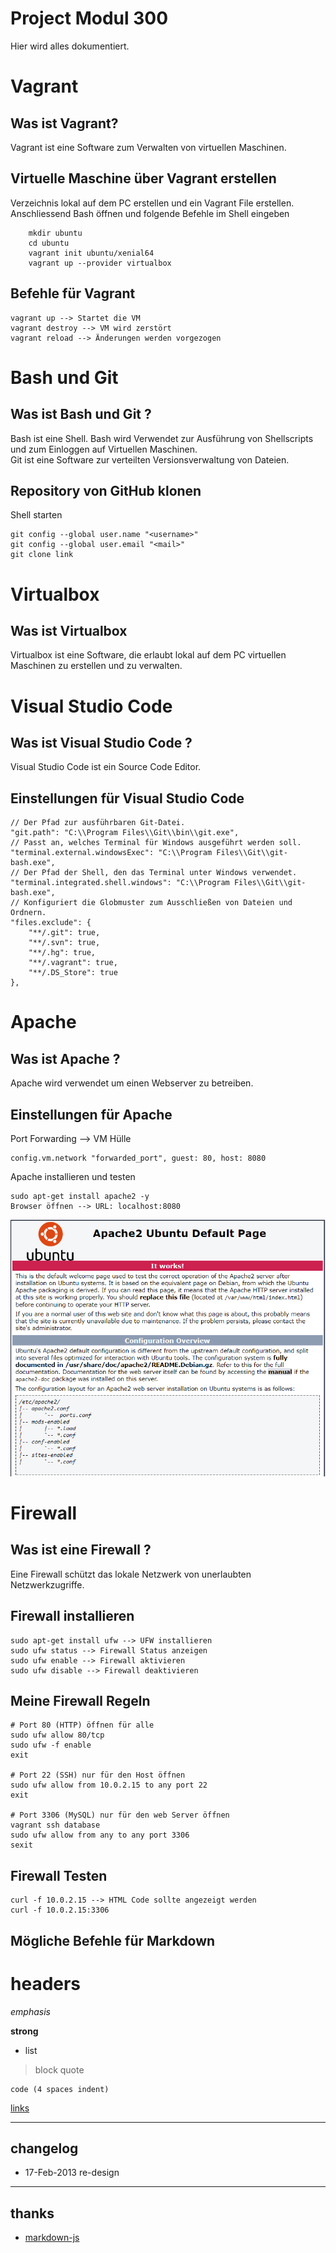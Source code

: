 # Project Modul 300
Hier wird alles dokumentiert.

# Vagrant
## Was ist Vagrant?
<p>Vagrant ist eine Software zum Verwalten von virtuellen Maschinen.</ps>

## Virtuelle Maschine über Vagrant erstellen
<p>Verzeichnis lokal auf dem PC erstellen und ein Vagrant File erstellen. Anschliessend Bash öffnen und folgende Befehle im Shell eingeben</br></p>

        mkdir ubuntu
        cd ubuntu
        vagrant init ubuntu/xenial64
        vagrant up --provider virtualbox

## Befehle für Vagrant

    vagrant up --> Startet die VM
    vagrant destroy --> VM wird zerstört
    vagrant reload --> Änderungen werden vorgezogen

# Bash und Git
## Was ist Bash und Git ?

<p>Bash ist eine Shell. Bash wird Verwendet zur Ausführung von Shellscripts und zum Einloggen auf Virtuellen Maschinen.</br>
Git ist eine Software zur verteilten Versionsverwaltung von Dateien.</p>

## Repository von GitHub klonen

<p>Shell starten</p>

    git config --global user.name "<username>"
    git config --global user.email "<mail>"
    git clone link

# Virtualbox
## Was ist Virtualbox

<p>Virtualbox ist eine Software, die erlaubt lokal auf dem PC virtuellen Maschinen zu erstellen und zu verwalten.</p>

# Visual Studio Code
## Was ist Visual Studio Code ?

<p>Visual Studio Code ist ein Source Code Editor.</p>

## Einstellungen für Visual Studio Code

    // Der Pfad zur ausführbaren Git-Datei.
    "git.path": "C:\\Program Files\\Git\\bin\\git.exe",
    // Passt an, welches Terminal für Windows ausgeführt werden soll.
    "terminal.external.windowsExec": "C:\\Program Files\\Git\\git-bash.exe",
    // Der Pfad der Shell, den das Terminal unter Windows verwendet.
    "terminal.integrated.shell.windows": "C:\\Program Files\\Git\\git-bash.exe",
    // Konfiguriert die Globmuster zum Ausschließen von Dateien und Ordnern.
    "files.exclude": {
        "**/.git": true,
        "**/.svn": true,
        "**/.hg": true,
        "**/.vagrant": true,
        "**/.DS_Store": true
    },

# Apache

## Was ist Apache ?

<p>Apache wird verwendet um einen Webserver zu betreiben.</p>

## Einstellungen für Apache

<p>Port Forwarding --> VM Hülle</p>
    
    config.vm.network "forwarded_port", guest: 80, host: 8080

<p>Apache installieren und testen</p>

    sudo apt-get install apache2 -y
    Browser öffnen --> URL: localhost:8080

![Apache](picture/webserver.png)

# Firewall

## Was ist eine Firewall ?

<p> Eine Firewall schützt das lokale Netzwerk von unerlaubten Netzwerkzugriffe.</p>

## Firewall installieren

    sudo apt-get install ufw --> UFW installieren
    sudo ufw status --> Firewall Status anzeigen
    sudo ufw enable --> Firewall aktivieren
    sudo ufw disable --> Firewall deaktivieren

## Meine Firewall Regeln

    # Port 80 (HTTP) öffnen für alle
    sudo ufw allow 80/tcp
    sudo ufw -f enable
    exit

    # Port 22 (SSH) nur für den Host öffnen
    sudo ufw allow from 10.0.2.15 to any port 22
    exit

    # Port 3306 (MySQL) nur für den web Server öffnen
    vagrant ssh database
    sudo ufw allow from any to any port 3306
    sexit

## Firewall Testen

    curl -f 10.0.2.15 --> HTML Code sollte angezeigt werden
    curl -f 10.0.2.15:3306
    


## Mögliche Befehle für Markdown
# headers

*emphasis*

**strong**

* list

>block quote

    code (4 spaces indent)
[links](http://wikipedia.org)

----
## changelog
* 17-Feb-2013 re-design

----
## thanks
* [markdown-js](https://github.com/evilstreak/markdown-js)
